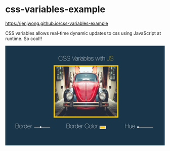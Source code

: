 # css-variables-example

https://jenjwong.github.io/css-variables-example

CSS variables allows real-time dynamic updates to css using JavaScript at runtime. So cool!!

[![alt text](https://github.com/jenjwong/css-variables-example/blob/gh-pages/screenshot.png "CSS Variables")](https://jenjwong.github.io/css-variables-example)
